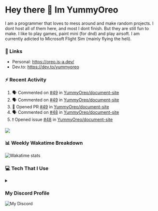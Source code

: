 <h1 > Hey there 👋 Im YummyOreo </h1>
I am a programmer that loves to mess around and make random projects. I dont host all of them here, and most I dont finish. But they are still fun to make. I like to play games, paint mini (for dnd) and play airsoft. I am currently adicted to Microsoft Flight Sim (mainly flying the heli).

### :link: Links
- Personal: https://oreo.is-a.dev/
- Dev.to: https://dev.to/yummyoreo

### :zap: Recent Activity
<!--START_SECTION:activity-->
1. 🗣 Commented on [#49](https://github.com/YummyOreo/document-site/issues/49) in [YummyOreo/document-site](https://github.com/YummyOreo/document-site)
2. 🗣 Commented on [#49](https://github.com/YummyOreo/document-site/issues/49) in [YummyOreo/document-site](https://github.com/YummyOreo/document-site)
3. 💪 Opened PR [#49](https://github.com/YummyOreo/document-site/pull/49) in [YummyOreo/document-site](https://github.com/YummyOreo/document-site)
4. 🗣 Commented on [#48](https://github.com/YummyOreo/document-site/issues/48) in [YummyOreo/document-site](https://github.com/YummyOreo/document-site)
5. ❗️ Opened issue [#48](https://github.com/YummyOreo/document-site/issues/48) in [YummyOreo/document-site](https://github.com/YummyOreo/document-site)
<!--END_SECTION:activity-->

<a href="https://github.com/YummyOreo"><img src="https://activity-graph-oreo.herokuapp.com/graph?username=YummyOreo&custom_title=YummyOreo's%20Contribution%20Graph&theme=react-dark" /></a>

### 📊 Weekly Wakatime Breakdown

<img
  src="https://github.com/YummyOreo/YummyOreo/blob/main/images/stat.svg"
  alt="Wakatime stats"
/>

### :computer: Tech That I Use

<details>
<summary> </summary>

#### Editors
![VS Code Insiders](https://img.shields.io/badge/VS%20Code%20Insiders-35b393.svg?style=for-the-badge&logo=visual-studio-code&logoColor=white)

#### Languages 
![JavaScript](https://img.shields.io/badge/javascript-%23323330.svg?style=for-the-badge&logo=javascript&logoColor=%23F7DF1E) ![TypeScript](https://img.shields.io/badge/typescript-%23007ACC.svg?style=for-the-badge&logo=typescript&logoColor=white) ![Python](https://img.shields.io/badge/python-3670A0?style=for-the-badge&logo=python&logoColor=ffdd54) ![Rust](https://img.shields.io/badge/rust-%23000000.svg?style=for-the-badge&logo=rust&logoColor=white) 

#### Browsers
![Google Chrome](https://img.shields.io/badge/Google%20Chrome-4285F4?style=for-the-badge&logo=GoogleChrome&logoColor=white)

#### Databases
![MongoDB](https://img.shields.io/badge/MongoDB-%234ea94b.svg?style=for-the-badge&logo=mongodb&logoColor=white)

#### Frameworks & Libraries
![Electron.js](https://img.shields.io/badge/Electron-191970?style=for-the-badge&logo=Electron&logoColor=white) ![Express.js](https://img.shields.io/badge/express.js-%23404d59.svg?style=for-the-badge&logo=express&logoColor=%2361DAFB) ![jQuery](https://img.shields.io/badge/jquery-%230769AD.svg?style=for-the-badge&logo=jquery&logoColor=white) ![NodeJS](https://img.shields.io/badge/node.js-6DA55F?style=for-the-badge&logo=node.js&logoColor=white) ![Socket.io](https://img.shields.io/badge/Socket.io-black?style=for-the-badge&logo=socket.io&badgeColor=010101) ![TailwindCSS](https://img.shields.io/badge/tailwindcss-%2338B2AC.svg?style=for-the-badge&logo=tailwind-css&logoColor=white) ![Vue.js](https://img.shields.io/badge/vuejs-%2335495e.svg?style=for-the-badge&logo=vuedotjs&logoColor=%234FC08D)

#### Hosting
![Firebase](https://img.shields.io/badge/firebase-%23039BE5.svg?style=for-the-badge&logo=firebase) ![Heroku](https://img.shields.io/badge/heroku-%23430098.svg?style=for-the-badge&logo=heroku&logoColor=white) ![Netlify](https://img.shields.io/badge/netlify-%23000000.svg?style=for-the-badge&logo=netlify&logoColor=#00C7B7)

#### Operating System
![Windows](https://img.shields.io/badge/Windows-0078D6?style=for-the-badge&logo=windows&logoColor=white)

### Other
![Notion](https://img.shields.io/badge/Notion-%23000000.svg?style=for-the-badge&logo=notion&logoColor=white) ![Raspberry Pi](https://img.shields.io/badge/-RaspberryPi-C51A4A?style=for-the-badge&logo=Raspberry-Pi) 

</details>

### My Discord Profile

![My Discord](https://discord-readme-badge.vercel.app/api?id=647959906170699776)
